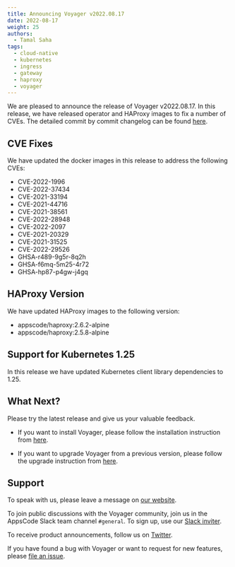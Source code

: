 ```yaml
---
title: Announcing Voyager v2022.08.17
date: 2022-08-17
weight: 25
authors:
  - Tamal Saha
tags:
  - cloud-native
  - kubernetes
  - ingress
  - gateway
  - haproxy
  - voyager
---
```


We are pleased to announce the release of Voyager v2022.08.17. In this release, we have released operator and HAProxy images to fix a number of CVEs. The detailed commit by commit changelog can be found [here](https://github.com/voyagermesh/CHANGELOG/blob/master/releases/v2022.08.17/README.md).

## **CVE Fixes**

We have updated the docker images in this release to address the following CVEs:

- CVE-2022-1996
- CVE-2022-37434
- CVE-2021-33194
- CVE-2021-44716
- CVE-2021-38561
- CVE-2022-28948
- CVE-2022-2097
- CVE-2021-20329
- CVE-2021-31525
- CVE-2022-29526
- GHSA-r489-9g5r-8q2h
- GHSA-f6mq-5m25-4r72
- GHSA-hp87-p4gw-j4gq

## **HAProxy Version**

We have updated HAProxy images to the following version:

- appscode/haproxy:2.6.2-alpine
- appscode/haproxy:2.5.8-alpine

## **Support for Kubernetes 1.25**

In this release we have updated Kubernetes client library dependencies to 1.25.

## What Next?

Please try the latest release and give us your valuable feedback.

* If you want to install Voyager, please follow the installation instruction from [here](https://voyagermesh.com/docs/latest/setup).

* If you want to upgrade Voyager from a previous version, please follow the upgrade instruction from [here](https://voyagermesh.com/docs/latest/setup/upgrade/).

## Support

To speak with us, please leave a message on [our website](https://appscode.com/contact/).

To join public discussions with the Voyager community, join us in the AppsCode Slack team channel `#general`. To sign up, use our [Slack inviter](https://slack.appscode.com/).

To receive product announcements, follow us on [Twitter](https://twitter.com/Voyagermesh).

If you have found a bug with Voyager or want to request for new features, please [file an issue](https://github.com/voyagermesh/project/issues/new).
